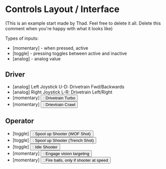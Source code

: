 # Controls Layout / Interface

(This is an example start made by Thad. Feel free to delete it all. Delete this comment when you're happy with what it looks like)

Types of inputs:
- [momentary] - when pressed, active
- [toggle]    - pressing toggles between active and inactive
- [analog]    - analog value

## Driver
- [analog]    Left Joystick  U-D: Drivetrain Fwd/Backwards
- [analog]    Right Joystick L-R: Drivetrain Left/Right
- [momentary] <button>: Drivetrain Turbo
- [momentary] <button>: Drievtrain Crawl

## Operator
- [toggle] <button>: Spool up Shooter (WOF Shot)
- [toggle] <button>: Spool up Shooter (Trench Shot)
- [toggle] <button>: Idle Shooter
- [momentary] <button>: Engage vision targeting
- [momentary] <button>: Fire balls, only if shooter at speed
